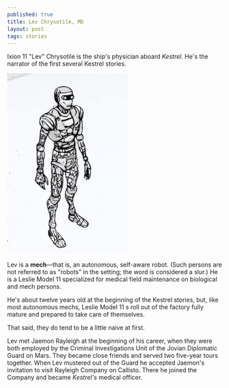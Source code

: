 ```yaml
---
published: true
title: Lev Chrysotile, MD
layout: post
tags: stories
---
```


Ixion 11 "Lev" Chrysotile is the ship's physician aboard
_Kestrel_. He's the narrator of the first several Kestrel stories.

![](/assets/Lev1_sm.png)

Lev is a **mech**—that is, an autonomous, self-aware robot. (Such
persons are not referred to as "robots" in the setting; the word is
considered a slur.) He is a Leslie Model 11 specialized for medical
field maintenance on biological and mech persons.

He's about twelve years old at the beginning of the Kestrel stories,
but, like most autonomous mechs, Leslie Model 11 s roll out of the
factory fully mature and prepared to take care of themselves.

That said, they do tend to be a little naive at first.

Lev met Jaemon Rayleigh at the beginning of his career, when they were
both employed by the Criminal Investigations Unit of the Jovian
Diplomatic Guard on Mars. They became close friends and served two
five-year tours together. When Lev mustered out of the Guard he
accepted Jaemon's invitation to visit Rayleigh Company on
Callisto. There he joined the Company and became _Kestrel's_ medical
officer.
